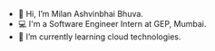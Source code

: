 - 👋 Hi, I’m Milan Ashvinbhai Bhuva.
- :computer: I'm a Software Engineer Intern at GEP, Mumbai.
- 🌱 I’m currently learning cloud technologies.

<!---
milanbhuva-gep/milanbhuva-gep is a ✨ special ✨ repository because its `README.md` (this file) appears on your GitHub profile.
You can click the Preview link to take a look at your changes.
--->
